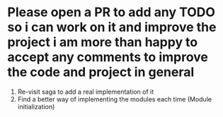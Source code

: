 # Please open a PR to add any TODO so i can work on it and improve the project i am more than happy to accept any comments to improve the code and project in general

1. Re-visit saga to add a real implementation of it
2. Find a better way of implementing the modules each time (Module initialization)
